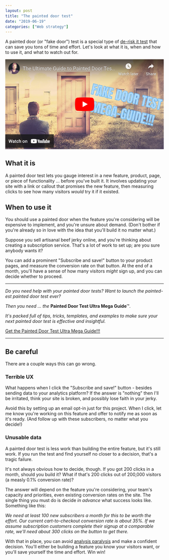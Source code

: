 ```yaml
---
layout: post
title: "The painted door test"
date: "2019-06-19"
categories: ["Web strategy"]
---
```


A painted door (or "fake door") test is a special type of [de-risk it test](https://briandavidhall.com/the-de-risk-it-test/) that can save you tons of time and effort. Let's look at what it is, when and how to use it, and what to watch out for.

[![painted door video thumbnail](/images/painted-door-video.png)](https://www.youtube.com/watch?v=FVxGnORt9eM)

## What it is

A painted door test lets you gauge interest in a new feature, product, page, or piece of functionality ... before you've built it. It involves updating your site with a link or callout that promises the new feature, then measuring clicks to see how many visitors _would_ try it if it existed.

## When to use it

You should use a painted door when the feature you're considering will be expensive to implement, and you're unsure about demand. (Don't bother if you're already so in love with the idea that you'll build it no matter what.)

Suppose you sell artisanal beef jerky online, and you're thinking about creating a subscription service. That's a lot of work to set up; are you sure anybody wants it?

You can add a prominent "Subscribe and save!" button to your product pages, and measure the conversion rate on that button. At the end of a month, you'll have a sense of how many visitors _might_ sign up, and you can decide whether to proceed.

* * *

_Do you need help with your painted door tests? Want to launch the painted-est painted door test ever?_

_Then you need ... the_ **Painted Door Test Ultra Mega Guide**™.

_It's packed full of tips, tricks, templates, and examples to make sure your next painted door test is effective and insightful._

[Get the Painted Door Test Ultra Mega Guide!!!](https://briandavidhall.com/painted-door-test-ultra-mega-guide/)

* * *

## Be careful

There are a couple ways this can go wrong.

### Terrible UX

What happens when I click the "Subscribe and save!" button - besides sending data to your analytics platform? If the answer is "nothing" then I'll be irritated, think your site is broken, and possibly lose faith in your jerky.

Avoid this by setting up an email opt-in just for this project. When I click, let me know you're working on this feature and offer to notify me as soon as it's ready. (And follow up with these subscribers, no matter what you decide!)

### Unusable data

A painted door test is less work than building the entire feature, but it's still work. If you run the test and find yourself no closer to a decision, that's a tragic failure.

It's not always obvious how to decide, though. If you got 200 clicks in a month, should you build it? What if that's 200 clicks out of 200,000 visitors (a measly 0.1% conversion rate)?

The answer will depend on the feature you're considering, your team's capacity and priorities, even existing conversion rates on the site. The single thing you must do is decide _in advance_ what success looks like. Something like this:

_We need at least 100 new subscribers a month for this to be worth the effort. Our current cart-to-checkout conversion rate is about 35%. If we assume subscription customers complete their signup at a comparable rate, we'll need about 300 clicks on the button to get there._

With that in place, you can avoid [analysis paralysis](https://briandavidhall.com/abcs-of-cro-a-is-for-analysis-paralysis/) and make a confident decision. You'll either be building a feature you know your visitors want, or you'll save yourself the time and effort. Win win!
